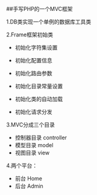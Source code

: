 ##手写PHP的一个MVC框架

1.DB类实现一个单例的数据库工具类

2.Frame框架初始类

- 初始化字符集设置

- 初始化配置信息

- 初始化路由参数

- 初始化目录常量设置

- 初始化类的自动加载

- 初始化请求分发 


3.MVC分成三个目录 
- 控制器目录 controller
- 模型目录 model
- 视图目录 view

4.两个平台：
- 前台 Home
- 后台 Admin



